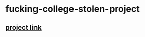 # fucking-college-stolen-project
## [project link](https://hunt3r0x.github.io/fucking-college-stolen-project)
